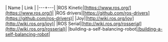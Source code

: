 

| Name | Link |
|---+---|
|ROS Kinetic|[https://www.ros.org/](https://www.ros.org/)|
|ROS drivers|[https://github.com/ros-drivers](https://github.com/ros-drivers)|
|Joy|[http://wiki.ros.org/joy](http://wiki.ros.org/joy)|
|ROS Serial|[http://wiki.ros.org/rosserial](http://wiki.ros.org/rosserial)|
|building-a-self-balancing-robot|[/building-a-self-balancing-robot](https://ferrolho.github.io/blog/2018-04-22/building-a-self-balancing-robot)|
